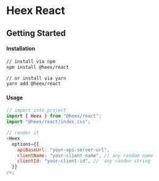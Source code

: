 # Heex React

## Getting Started

#### Installation

```sh
// install via npm
npm install @heex/react

// or install via yarn
yarn add @heex/react

```

#### Usage

```javascript
// import into project
import { Heex } from "@heex/react";
import "@heex/react/index.css";

// render it
<Heex
  options={{
    apiBaseUrl: "your-api-server-url",
    clientName: "your-client-name", // any random name
    clientId: "your-client-id", //  any randon string
  }}
/>;
```
